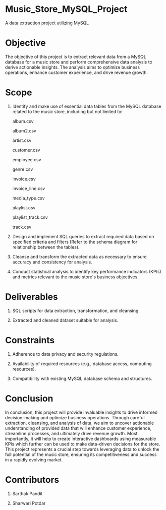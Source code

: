 # Music_Store_MySQL_Project
A data extraction project utilizing MySQL 

# Objective
The objective of this project is to extract relevant data from a MySQL database for a music store and perform comprehensive data analysis to derive actionable insights. The analysis aims to optimize business operations, enhance customer experience, and drive revenue growth.

# Scope
1. Identify and make use of essential data tables from the MySQL database related to the music store, including but not limited to:
   
   album.csv

   album2.csv

   artist.csv

   customer.csv

   employee.csv

   genre.csv

   invoice.csv

   invoice_line.csv

   media_type.csv

   playlist.csv

   playlist_track.csv

   track.csv

3. Design and implement SQL queries to extract required data based on specified criteria and filters (Refer to the schema diagram for relationship between the tables).

4. Cleanse and transform the extracted data as necessary to ensure accuracy and consistency for analysis.

5. Conduct statistical analysis to identify key performance indicators (KPIs) and metrics relevant to the music store's business objectives.

# Deliverables

1. SQL scripts for data extraction, transformation, and cleansing.

2. Extracted and cleaned dataset suitable for analysis.

# Constraints

1. Adherence to data privacy and security regulations.

2. Availability of required resources (e.g., database access, computing resources).

3. Compatibility with existing MySQL database schema and structures.

# Conclusion
In conclusion, this project will provide invaluable insights to drive informed decision-making and optimize business operations. Through careful extraction, cleansing, and analysis of data, we aim to uncover actionable understanding of provided data that will enhance customer experience, streamline processes, and ultimately drive revenue growth. Most importantly, it will help to create interactive dashboards using measurable KPIs which further can be used to make data-driven decisions for the store. This project represents a crucial step towards leveraging data to unlock the full potential of the music store, ensuring its competitiveness and success in a rapidly evolving market.

# Contributors
1. Sarthak Pandit

2. Sharwari Potdar
